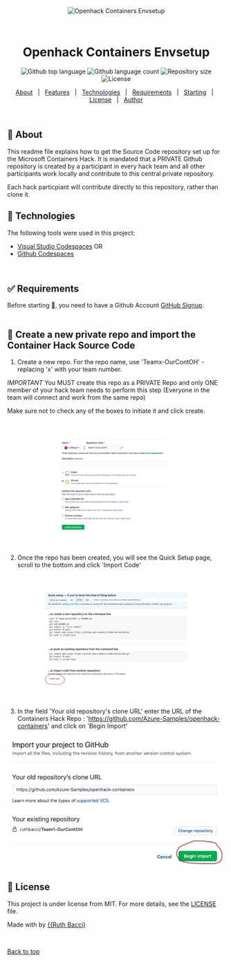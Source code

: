<div align="center" id="top"> 
  <img src="./.github/app.gif" alt="Openhack Containers Envsetup" />

  &#xa0;

  <!-- <a href="https://openhackcontainersenvsetup.netlify.app">Demo</a> -->
</div>

<h1 align="center">Openhack Containers Envsetup</h1>

<p align="center">
  <img alt="Github top language" src="https://img.shields.io/github/languages/top/{{YOUR_GITHUB_USERNAME}}/openhack-containers-envsetup?color=56BEB8">

  <img alt="Github language count" src="https://img.shields.io/github/languages/count/{{YOUR_GITHUB_USERNAME}}/openhack-containers-envsetup?color=56BEB8">

  <img alt="Repository size" src="https://img.shields.io/github/repo-size/{{YOUR_GITHUB_USERNAME}}/openhack-containers-envsetup?color=56BEB8">

  <img alt="License" src="https://img.shields.io/github/license/{{YOUR_GITHUB_USERNAME}}/openhack-containers-envsetup?color=56BEB8">

  <!-- <img alt="Github issues" src="https://img.shields.io/github/issues/{{YOUR_GITHUB_USERNAME}}/openhack-containers-envsetup?color=56BEB8" /> -->

  <!-- <img alt="Github forks" src="https://img.shields.io/github/forks/{{YOUR_GITHUB_USERNAME}}/openhack-containers-envsetup?color=56BEB8" /> -->

  <!-- <img alt="Github stars" src="https://img.shields.io/github/stars/{{YOUR_GITHUB_USERNAME}}/openhack-containers-envsetup?color=56BEB8" /> -->
</p>

<!-- Status -->

<!-- <h4 align="center"> 
	🚧  Openhack Containers Envsetup 🚀 Under construction...  🚧
</h4> 

<hr> -->

<p align="center">
  <a href="#dart-about">About</a> &#xa0; | &#xa0; 
  <a href="#sparkles-features">Features</a> &#xa0; | &#xa0;
  <a href="#rocket-technologies">Technologies</a> &#xa0; | &#xa0;
  <a href="#white_check_mark-requirements">Requirements</a> &#xa0; | &#xa0;
  <a href="#checkered_flag-starting">Starting</a> &#xa0; | &#xa0;
  <a href="#memo-license">License</a> &#xa0; | &#xa0;
  <a href="https://github.com/{{YOUR_GITHUB_USERNAME}}" target="_blank">Author</a>
</p>

<br>

## :dart: About ##

This readme file explains how to get the Source Code repository set up for the Microsoft Containers Hack.  It is mandated that a PRIVATE Github repository is created by a participant in every hack team and all other participants work locally and contribute to this central private repository. 

Each hack particpiant will contribute directly to this repository, rather than clone it.

<!--## :sparkles: Features ##

:heavy_check_mark: Feature 1;\
:heavy_check_mark: Feature 2;\
:heavy_check_mark: Feature 3; -->

## :rocket: Technologies ##

The following tools were used in this project:

- [Visual Studio Codespaces](https://expo.io/) OR 
- [Github Codespaces](https://github.com/codespaces) 

<br>

## :white_check_mark: Requirements ##

Before starting :checkered_flag:, you need to have a Github Account [GitHub Signup](https://github.com/join?).
<br>
<br>



## :checkered_flag: Create a new private repo and import the Container Hack Source Code ##

1) Create a new repo.  For the repo name, use 'Teamx-OurContOH' - replacing 'x' with your team number.  

*IMPORTANT* You MUST create this repo as a PRIVATE Repo and only ONE member of your hack team needs to perform this step (Everyone in the team will connect and work from the same repo)

Make sure not to check any of the boxes to initiate it and click create. 

<img src ="./images/oh-create-repo.jpg">
<br>

2) Once the repo has been created, you will see the Quick Setup page, scroll to the bottom and click 'Import Code'

<img src ="./images/importcode.jpg">
<br>

3) In the field 'Your old repository's clone URL' enter the URL of the Containers Hack Repo : 'https://github.com/Azure-Samples/openhack-containers' and click on 'Begin Import'

<img src ="./images/beginimport.jpg">



<!--
```bash
# Clone this project
$ git clone https://github.com/{{YOUR_GITHUB_USERNAME}}/openhack-containers-envsetup

# Access
$ cd openhack-containers-envsetup 

```
-->

## :memo: License ##

This project is under license from MIT. For more details, see the [LICENSE](LICENSE.md) file.


Made with by <a href="https://github.com/ruthbacci" target="_blank">{{Ruth Bacci}</a>

&#xa0;

<a href="#top">Back to top</a>
